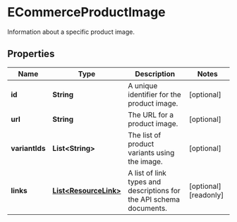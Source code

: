 

# ECommerceProductImage

Information about a specific product image.

## Properties

| Name | Type | Description | Notes |
|------------ | ------------- | ------------- | -------------|
|**id** | **String** | A unique identifier for the product image. |  [optional] |
|**url** | **String** | The URL for a product image. |  [optional] |
|**variantIds** | **List&lt;String&gt;** | The list of product variants using the image. |  [optional] |
|**links** | [**List&lt;ResourceLink&gt;**](ResourceLink.md) | A list of link types and descriptions for the API schema documents. |  [optional] [readonly] |



